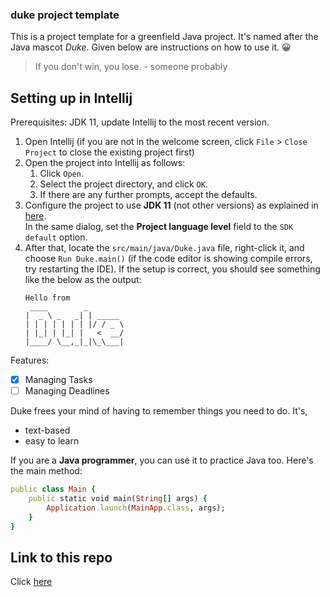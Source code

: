 ### duke project template

This is a project template for a greenfield Java project. It's named after the Java mascot _Duke_. Given below are instructions on how to use it. :grinning:

> If you don't win, you lose. - someone probably

## Setting up in Intellij

Prerequisites: JDK 11, update Intellij to the most recent version.

1. Open Intellij (if you are not in the welcome screen, click `File` > `Close Project` to close the existing project first)
1. Open the project into Intellij as follows:
   1. Click `Open`.
   1. Select the project directory, and click `OK`.
   1. If there are any further prompts, accept the defaults.
1. Configure the project to use **JDK 11** (not other versions) as explained in [here](https://www.jetbrains.com/help/idea/sdk.html#set-up-jdk).<br>
   In the same dialog, set the **Project language level** field to the `SDK default` option.
3. After that, locate the `src/main/java/Duke.java` file, right-click it, and choose `Run Duke.main()` (if the code editor is showing compile errors, try restarting the IDE). If the setup is correct, you should see something like the below as the output:
   ```
   Hello from
    ____        _        
   |  _ \ _   _| | _____ 
   | | | | | | | |/ / _ \
   | |_| | |_| |   <  __/
   |____/ \__,_|_|\_\___|
   ```

Features:
- [x] Managing Tasks
- [ ] Managing Deadlines

Duke frees your mind of having to remember things you need to do. It's, 
- text-based
- easy to learn 

If you are a **Java programmer**, you can use it to practice Java too. Here's the main method:

```ruby
public class Main {
    public static void main(String[] args) {
        Application.launch(MainApp.class, args);
    }
}
```


## Link to this repo
Click [here](https://github.com/shogun187/ip)
